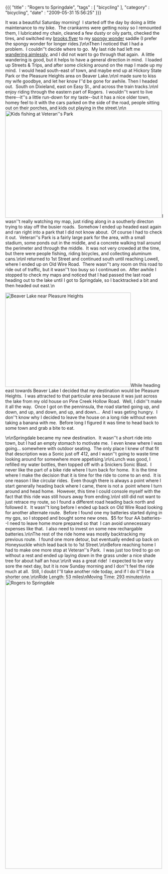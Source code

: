 {{{ "title" : "Rogers to Springdale", "tags" : [ "bicycling" ], "category" : "bicycling", "date" : "2009-05-31 15:56:25" }}}

It was a beautiful Saturday morning!  I started off the day by doing a little maintenance to my bike.  The crankarms were getting noisy so I remounted them, I lubricated my chain, cleaned a few dusty or oily parts, checked the tires, and switched my <a href="http://www.brookssaddles.com/en/Shop_ProductPage.aspx?cat=saddles+-+touring+%26+trekking&amp;prod=Flyer" target="_blank">brooks flyer</a> to my <a href="http://www.spongywonder.com/" target="_blank">spongy wonder</a> saddle (I prefer the spongy wonder for longer rides.)\n\nThen I noticed that I had a problem.  I couldn''t decide where to go.  My last ride had left me <a href="http://mark-ott.info/blog/?p=60" target="_blank">wandering aimlessly</a>, and I did not want to go through that again.  A little wandering is good, but it helps to have a general direction in mind.  I loaded up Streets &amp; Trips, and after some clicking around on the map I made up my mind.  I would head south-east of town, and maybe end up at Hickory State Park or the Pleasure Heights area on Beaver Lake.\n\nI made sure to kiss my wife goodbye, and let her know I''d be gone for awhile. Then I headed out.  South on Dixieland, east on Easy St., and across the train tracks.\n\nI enjoy riding through the eastern part of Rogers.  I wouldn''t want to live there--it''s a little run-down for my taste--but it has a nice older town, homey feel to it with the cars parked on the side of the road, people sitting out on their porches, and kids out playing in the street.\n\n<a href="http://mark-ott.info/blog/wp-content/uploads/2009/05/dsc00489.jpg"><img class="size-full wp-image-86 alignleft" title="Kids fishing at Veteran''s Park" src="http://mark-ott.info/blog/wp-content/uploads/2009/05/dsc00489.jpg" alt="Kids fishing at Veteran''s Park" width="500" height="341" /></a>I wasn''t really watching my map, just riding along in a southerly directon trying to stay off the busier roads.  Somehow I ended up headed east again and ran right into a park that I did not know about.  Of course I had to check it out.  Veteran''s Park is a fairly large park for the area, with a small stadium, some ponds out in the middle, and a concrete walking trail around the perimeter and through the middle.  It was not very crowded at the time, but there were people fishing, riding bicycles, and collecting aluminum cans.\n\nI returned to 1st Street and continued south until reaching Lowell, where I ended up on Old Wire Road.  There wasn''t any room on this road to ride out of traffic, but it wasn''t too busy so I continued on.  After awhile I stopped to check my maps and noticed that I had passed the last road heading out to the lake until I got to Springdale, so I backtracked a bit and then headed out east.\n<p style="text-align: left;"><a href="http://mark-ott.info/blog/wp-content/uploads/2009/05/dsc00495.jpg"><img class="size-full wp-image-82 alignright" title="Beaver Lake near Pleasure Heights" src="http://mark-ott.info/blog/wp-content/uploads/2009/05/dsc00495.jpg" alt="Beaver Lake near Pleasure Heights" width="400" height="300" /></a>While heading east towards Beaver Lake I decided that my destination would be Pleasure Heights.  I was attracted to that particular area because it was just across the lake from my old house on Pine Creek Hollow Road.  Well, I didn''t make it all the way.  Once I got on the penninsula, the road started going up, and down, and up, and down, and up, and down...  And I was geting hungry.  I don''t know why I decided to leave the house on a long ride without even taking a banana with me.  Before long I figured it was time to head back to some town and grab a bite to eat.</p>\n\nSpringdale became my new destination.  It wasn''t a short ride into town, but I had an empty stomach to motivate me.  I even knew where I was going... somewhere with outdoor seating.  The only place I knew of that fit that description was a Sonic just off 412, and I wasn''t going to waste time looking around for somewhere more appetising.\n\nLunch was good, I refilled my water bottles, then topped off with a Snickers Sonic Blast.  I never like the part of a bike ride where I turn back for home.  It is the time where I make the decision that it is time for the ride to come to an end.  It is one reason I like circular rides.  Even though there is always a point where I start generally heading back where I came, there is not a  point where I turn around and head home.  However, this time I could console myself with the fact that this ride was still hours away from ending.\n\nI still did not want to just retrace my route, so I found a different road heading back north and followed it.  It wasn''t long before I ended up back on Old Wire Road looking for another alternate route.  Before I found one my batteries started dying in my gps, so I stopped and bought some new ones.  $5 for four AA batteries--I need to leave home more prepared so that  I can avoid unnecessary expenses like that.  I also need to invest on some new rechargable batteries.\n\nThe rest of the ride home was mostly backtracking my previous route.  I found one more detour, but eventually ended up back on Honeysuckle which lead back to to 1st Street.\n\nBefore reaching home I had to make one more stop at Veteran''s Park.  I was just too tired to go on without a rest and ended up laying down in the grass under a nice shade tree for about half an hour.\n\nIt was a great ride!  I expected to be very sore the next day, but it is now Sunday morning and I don''t feel the ride much at all.  Still, I doubt I''ll take another ride today, and if I do it''ll be a shorter one.\n\nRide Length: 53 miles\nMoving Time: 293 minutes\n\n<a href="http://mark-ott.info/images/05-30-2009.lg.tpo.mb.jpg" target="_blank"><img class="aligncenter size-full wp-image-78" title="Rogers to Springdale" src="http://mark-ott.info/blog/wp-content/uploads/2009/05/05-30-2009med-smtpomb.jpg" alt="Rogers to Springdale" width="500" height="920" /></a>